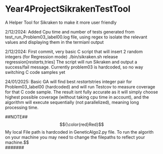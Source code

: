 # Year4ProjectSikrakenTestTool #
A Helper Tool for Sikraken to make it more user friendly

2/12/2024:
Added Cpu time and number of tests generated from test_run_Problem03_label00.log file, using regex to isolate the relevant values and displaying
them in the termianl output

2/12/2024:
First commit, very basic C script that will insert 2 random integers (for Regression mode) ./bin/sikraken.sh release regression[$restarts,$tries]
The script will run Sikraken and output a success/fail message.
Currently problem03 is hardcoded, so no way switching C code samples yet 

24/01/2025:
Basic GA will find best $restarts$tries integer pair for Problem03_label00 (hardcoded) and will run Testcov to measure coverage for that C code sample. The result isnt fully accurate as it will simply choose highest possible coverage (without taking cpu time in account), and the algorithm will execute sequentially (not parallelized), meaning long processing time.

##NOTE## <br>
$${\color{red}Red}$$My local File path is hardcoded in GeneticAlgo2.py file. To run the algorith on your machine you may need to change the filepaths to reflect your machine.$$
<br>#######
